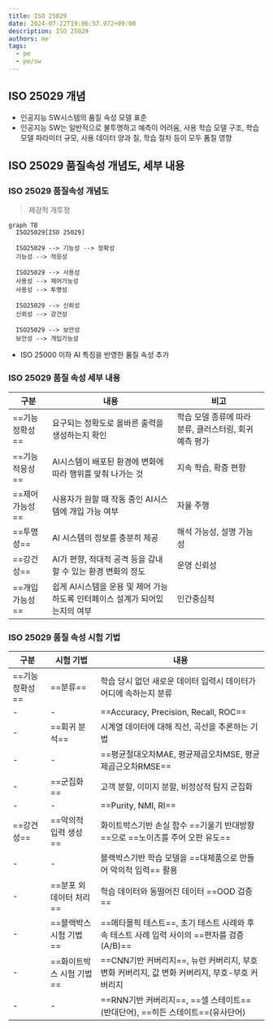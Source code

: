 ```yaml
---
title: ISO 25029
date: 2024-07-22T19:06:57.972+09:00
description: ISO 25029
authors: me
tags: 
  - pe
  - pe/sw
---
```


## ISO 25029 개념

- 인공지능 SW시스템의 품질 속성 모델 표준
- 인공지능 SW는 일반적으로 불투명하고 예측이 어려움, 사용 학습 모델 구조, 학습 모델 파라미터 규모, 사용 데이터 양과 질, 학습 절차 등이 모두 품질 영향

## ISO 25029 품질속성 개념도, 세부 내용

### ISO 25029 품질속성 개념도

> 제강적 개투정

```mermaid
graph TB
  ISO25029[ISO 25029]
  
  ISO25029 --> 기능성 --> 정확성
  기능성 --> 적응성

  ISO25029 --> 사용성
  사용성 --> 제어가능성
  사용성 --> 투명성

  ISO25029 --> 신뢰성
  신뢰성 --> 강건성

  ISO25029 --> 보안성
  보안성 --> 개입가능성
```

- ISO 25000 이하 AI 특징을 반영한 품질 속성 추가

### ISO 25029 품질 속성 세부 내용

| 구분 | 내용 | 비고 |
| --- | --- | --- |
| ==기능 정확성== | 요구되는 정확도로 올바른 출력을 생성하는지 확인 | 학습 모델 종류에 따라 분류, 클러스터링, 회귀 예측 평가 |
| ==기능 적응성== | AI시스템이 배포된 환경에 변화에 따라 행위를 맞춰 나가는 것 | 지속 학습, 확증 편향 |
| ==제어 가능성== | 사용자가 원할 때 작동 중인 AI시스템에 개입 가능 여부 | 자율 주행 |
| ==투명성== | AI 시스템의 정보를 충분히 제공 | 해석 가능성, 설명 가능성 |
| ==강건성== | AI가 편향, 적대적 공격 등을 감내할 수 있는 환경 변화의 정도 | 운영 신뢰성 |
| ==개입 가능성== | 쉽게 AI시스템을 운용 및 제어 가능하도록 인터페이스 설계가 되어있는지의 여부 | 인간중심적 |

### ISO 25029 품질 속성 시험 기법

| 구분 | 시험 기법 | 내용 |
| --- | --- | --- |
| ==기능 정확성== | ==분류== | 학습 당시 없던 새로운 데이터 입력시 데이터가 어디에 속하는지 분류 |
| - | - | ==Accuracy, Precision, Recall, ROC== |
| - | ==회귀 분석== | 시계열 데이터에 대해 직선, 곡선을 추론하는 기법 |
| - | - | ==평균절대오차MAE, 평균제곱오차MSE, 평균제곱근오차RMSE== |
| - | ==군집화== | 고객 분할, 이미지 분할, 비정상적 탐지 군집화 |
| - | - | ==Purity, NMI, RI== |
| ==강건성== | ==악의적 입력 생성== | 화이트박스기반 손실 함수 ==기울기 반대방향==으로 ==노이즈를 주어 오판 유도== |
| - | - | 블랙박스기반 학습 모델을 ==대체품으로 만들어 악의적 입력== 활용 |
| - | ==분포 외 데이터 처리== | 학습 데이터와 동떨어진 데이터 ==OOD 검증== |
| - | ==블랙박스 시험 기법== | ==메타몰픽 테스트==, 초기 테스트 사례와 후속 테스트 사례 입력 사이의 ==편차를 검증 (A/B)== |
| - | ==화이트박스 시험 기법== | ==CNN기반 커버리지==, 뉴런 커버리지, 부호 변화 커버리지, 값 변화 커버리지, 부호-부호 커버리지 |
| - | - | ==RNN기반 커버리지==, ==셀 스테이트==(반대단어), ==히든 스테이트==(유사단어) |
